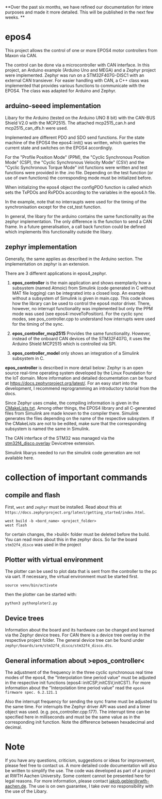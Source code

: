 **Over the past six months, we have refined our documentation for intere purposes and made it more detailed. This will be published in the next few weeks. **

# epos4

This project allows the control of one or more EPOS4 motor controllers from Maxon via CAN. 

The control can be done via a microcontroller with CAN interface. In this project, an Arduino example (Arduino Uno and MEGA) and a Zephyr project were implemented. Zephyr was run on a STM32F407G-DISC1 with an external CAN transiever. 
For easier handling with CAN, a C++ class was implemented that provides various functions to communicate with the EPOS4. The class was adapted for Arduino and Zephyr. 

## arduino-seeed implementation

Libary for the Arduino (tested on the Arduino UNO 8 bit) with the CAN-BUS Shield V2.0 with the MCP2515. The attached mcp2515_can.h and mcp2515_can_dfs.h were used.

Implemented are different PDO and SDO send functions. For the state machine of the EPOS4 the epos4::init() was written, which queries the current state and switches on the EPOS4 accordingly.

For the "Profile Position Mode" (PPM), the "Cyclic Synchronous Position Mode" (CSP), the "Cyclic Synchronous Velocity Mode" (CSV) and the "Cyclic Synchronous Torque Mode" init functions were written and test functions were provided in the .ino file. Depending on the test function (or use of own functions) the corresponding mode must be initialized before.

When initializing the epos4 object the configPDO function is called which sets the TxPDOs and RxPDOs according to the variables in the epos4.h file.

In the example, note that no interraupts were used for the timing of the synchronisation except for the cst_test function. 

In general, the libary for the arduino contains the same functionality as the zephyr implementation. The only difference is the function to send a CAN frame. In a future generalisation, a call back function could be defined which implements this functionality outside the libary. 

## zephyr implementation

Generally, the same applies as described in the Arduino section. The implementation on zephyr is an extension.

There are 3 different applications in epos4_zephyr. 

1. **epos_controller** is the main application and shows exemplarily how a subsystem (named Atmoic) from Simulink (code generated in C without MAT file logging) can be integrated into a closed loop. An example without a subsystem of Simulink is given in main.cpp. This code shows how the library can be used to control the epos4 motor driver. There, however, no interrupt functionality was implemented but only the PPM mode was used (see epos4::moveToPosition). For the cyclic sync modes, see pos_controller.cpp to understand how interrupts were used for the timing of the sync. 

2. **epos_controller_mcp2515** Provides the same functionality. However, instead of the onboard CAN devices of the STM32F407G, it uses the Arduino Shield MCP2515 which is controlled via SPI. 

3. **epos_controller_model** only shows an integration of a Simulink subsystem in C. 

**epos_controller** is described in more detail below:
Zephyr is an open source real-time operating system developed by the Linux Foundation for the IoT domain. 
More information and detailed documentation can be found at https://docs.zephyrproject.org/latest/.
For an easy start into the development, I recommend reprogramming an introductory tutorial from the docs. 

Since Zephyr uses cmake, the compiling information is given in the [CMakeLists.txt](epos4_zephyr/epos_conrtoller/CMakeLists.txt). Among other things, the EPOS4 library and all C-generated files from Simulink are made known to the compiler there. 
Simulink generates the files depending on the name of the respective subsystem. If the CMakeLists are not to be edited, make sure that the corresponding subsystem is named the same in Simulink. 

The CAN interface of the STM32 was managed via the [stm32f4_disco.overlay](epos4_zephyr/epos_conrtoller/stm32f4_disco.overlay) Devicetree extension. 

Simulink libarys needed to run the simulink code generation are not available here. 

# collection of important commands
## compile and flash
First, `west` and `zephyr` must be installed. Read about this at `https://docs.zephyrproject.org/latest/getting_started/index.html`.

    west build -b <bord_name> <project_folder>
    west flash
for certain changes, the >build< folder must be deleted before the build. You can read more about this in the zephyr docs.
So far the board `stm32f4_disco` was used in the project

## Plotter with virtual environment
The plotter can be used to plot data that is sent from the controller to the pc via uart.
If necessary, the virtual environment must be started first. 

    source venv/bin/activate
then the plotter can be started with:

    python3 pythonploter2.py

## Device trees
Information about the board and its hardware can be changed and learned via the Zephyr device trees. 
For CAN there is a device tree overlay in the respective project folder. 
The general device tree can be found under `zephyr/boards/arm/stm32f4_disco/stm32f4_disco.dts`.

## General information about >epos_controller<

The adjustment of the frequency in the three cyclic synchronous real time modes of the epos4, the "Interpolation time period value" must be adjusted in the respective init functions (epos4::initCSP,initCSV,initCST). For more information about the "Interpolation time period value" read the `epos4 firmware spec. 6.2.121.1`

Also the interrupt frequency for sending the sync frame must be adjusted to the same time. For interrupts the Zephyr driver API was used and a timer object was used. (e.g. pos_controller.cpp:177). The interrupt time can be specified here in milliseconds and must be the same value as in the corresponding init function. Note the difference between hexadecimal and decimal.

# Note
If you have any questions, criticism, suggestions or ideas for improvement, please feel free to contact us. A more detailed code documentation will also be written to simplify the use. 
The code was developed as part of a project at RWTH Aachen University. Some content cannot be presented here for legal reasons. For more information, please contact jakob.gebler@rwth-aachen.de. 
The use is on own guarantee, I take over no responsibility with the use of the Libary.
